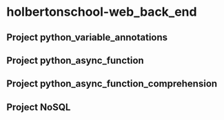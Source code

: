 # holbertonschool-web_back_end

## Project python_variable_annotations
## Project python_async_function
## Project python_async_function_comprehension
## Project NoSQL

